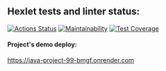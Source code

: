 ## Hexlet tests and linter status:
[![Actions Status](https://github.com/IPetrovRed/java-project-99/actions/workflows/hexlet-check.yml/badge.svg)](https://github.com/IPetrovRed/java-project-99/actions)
[![Maintainability](https://api.codeclimate.com/v1/badges/d9701353b474dacb0fad/maintainability)](https://codeclimate.com/github/IPetrovRed/java-project-99/maintainability)
[![Test Coverage](https://api.codeclimate.com/v1/badges/d9701353b474dacb0fad/test_coverage)](https://codeclimate.com/github/IPetrovRed/java-project-99/test_coverage)

#### Project's demo deploy:
https://java-project-99-bmgf.onrender.com

